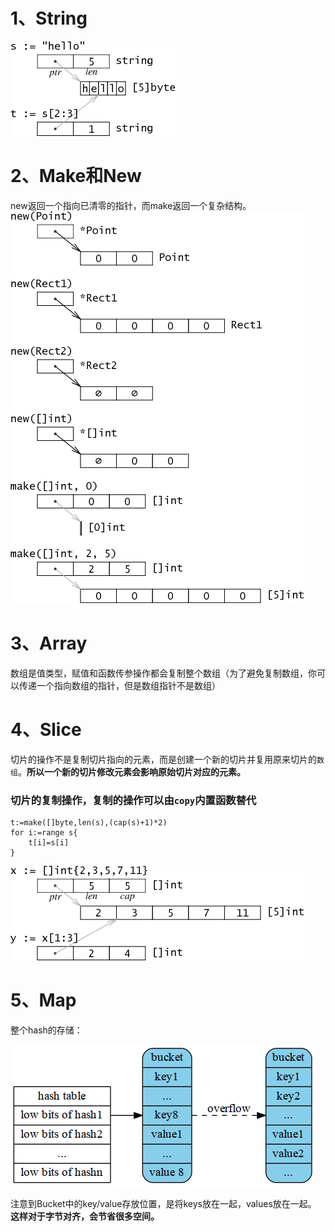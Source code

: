 # 1、**String**
![string](https://github.com/gongshen/GoCase/blob/master/pic/string.png)
# 2、**Make和New**
new返回一个指向已清零的指针，而make返回一个复杂结构。
![make_new](https://github.com/gongshen/GoCase/blob/master/pic/make_new.png)
# 3、**Array**
数组是值类型，赋值和函数传参操作都会复制整个数组（为了避免复制数组，你可以传递一个指向数组的指针，但是数组指针不是数组）
# 4、**Slice**
切片的操作不是复制切片指向的元素，而是创建一个新的切片并复用原来切片的`数组`。**所以一个新的切片修改元素会影响原始切片对应的元素。**
### 切片的复制操作，复制的操作可以由`copy`内置函数替代
```
t:=make([]byte,len(s),(cap(s)+1)*2)
for i:=range s{
	t[i]=s[i]
}
```
![slice](https://github.com/gongshen/GoCase/blob/master/pic/slice.png)
# 5、**Map**
整个hash的存储：

![map](https://github.com/gongshen/GoCase/blob/master/pic/map.png)

注意到Bucket中的key/value存放位置，是将keys放在一起，values放在一起。
**这样对于字节对齐，会节省很多空间。**
